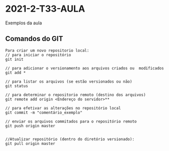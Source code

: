 # 2021-2-T33-AULA
Exemplos da aula

## Comandos do GIT

	Para criar um novo repositorio local:
	// para iniciar o repositório
	git init

	// para adicionar o versionamento aos arquivos criados ou  modificados
	git add * 

	// para listar os arquivos (se estão versionados ou não)
	git status
	
	// para determinar o repositorio remoto (destino dos arquivos)
	git remote add origin <Endereço do servidor>**

	// para efetivar as alterações no repositório local
	git commit -m "comentário_exemplo"

	// enviar os arquivos commitados para o repositório remoto
	git push origin master

	
	//Atualizar repositório (dentro do diretório versionado):
	git pull origin master
	
	